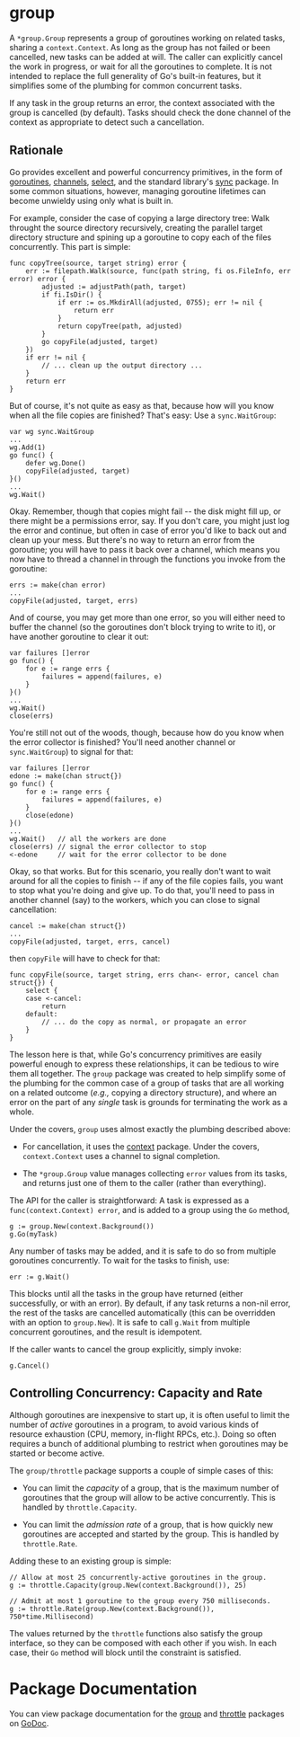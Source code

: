 # group

A `*group.Group` represents a group of goroutines working on related tasks, sharing a `context.Context`. As long as the group has not failed or been cancelled, new tasks can be added at will. The caller can explicitly cancel the work in progress, or wait for all the goroutines to complete. It is not intended to replace the full generality of Go's built-in features, but it simplifies some of the plumbing for common concurrent tasks.

If any task in the group returns an error, the context associated with the group is cancelled (by default). Tasks should check the done channel of the context as appropriate to detect such a cancellation.

## Rationale

Go provides excellent and powerful concurrency primitives, in the form of [goroutines](http://golang.org/ref/spec#Go_statements), [channels](http://golang.org/ref/spec#Channel_types), [select](http://golang.org/ref/spec#Select_statements), and the standard library's [sync](http://godoc.org/sync) package. In some common situations, however, managing goroutine lifetimes can become unwieldy using only what is built in.

For example, consider the case of copying a large directory tree: Walk throught the source directory recursively, creating the parallel target directory structure and spining up a goroutine to copy each of the files concurrently. This part is simple:

	func copyTree(source, target string) error {
		err := filepath.Walk(source, func(path string, fi os.FileInfo, err error) error {
			adjusted := adjustPath(path, target)
			if fi.IsDir() {
				if err := os.MkdirAll(adjusted, 0755); err != nil {
					return err
				}
				return copyTree(path, adjusted)
			}
			go copyFile(adjusted, target)
		})
		if err != nil {
			// ... clean up the output directory ...
		}
		return err
	}

But of course, it's not quite as easy as that, because how will you know when all the file copies are finished? That's easy: Use a `sync.WaitGroup`:

	var wg sync.WaitGroup
	...
	wg.Add(1)
	go func() {
	    defer wg.Done()
	    copyFile(adjusted, target)
	}()
	...
	wg.Wait()

Okay. Remember, though that copies might fail -- the disk might fill up, or there might be a permissions error, say. If you don't care, you might just log the error and continue, but often in case of error you'd like to back out and clean up your mess. But there's no way to return an error from the goroutine; you will have to pass it back over a channel, which means you now have to thread a channel in through the functions you invoke from the goroutine:

    errs := make(chan error)
    ...
	copyFile(adjusted, target, errs)

And of course, you may get more than one error, so you will either need to buffer the channel (so the goroutines don't block trying to write to it), or have another goroutine to clear it out:

	var failures []error
	go func() {
	    for e := range errs {
	        failures = append(failures, e)
	    }
	}()
	...
	wg.Wait()
	close(errs)

You're still not out of the woods, though, because how do you know when the error collector is finished? You'll need another channel or `sync.WaitGroup`) to signal for that:

	var failures []error
	edone := make(chan struct{})
	go func() {
	    for e := range errs {
	        failures = append(failures, e)
		}
		close(edone)	
	}()
	...
	wg.Wait()   // all the workers are done
	close(errs) // signal the error collector to stop
	<-edone     // wait for the error collector to be done

Okay, so that works. But for this scenario, you really don't want to wait around for all the copies to finish -- if any of the file copies fails, you want to stop what you're doing and give up.  To do that, you'll need to pass in another channel (say) to the workers, which you can close to signal cancellation:

	cancel := make(chan struct{})
	...
	copyFile(adjusted, target, errs, cancel)

then `copyFile` will have to check for that:

	func copyFile(source, target string, errs chan<- error, cancel chan struct{}) {
		select {
		case <-cancel:
			return
		default:
		 	// ... do the copy as normal, or propagate an error
		}
	}

The lesson here is that, while Go's concurrency primitives are easily powerful enough to express these relationships, it can be tedious to wire them all together. The `group` package was created to help simplify some of the plumbing for the common case of a group of tasks that are all working on a related outcome (_e.g.,_ copying a directory structure), and where an error on the part of any _single_ task is grounds for terminating the work as a whole.

Under the covers, `group` uses almost exactly the plumbing described above:

 - For cancellation, it uses the [context](http://godoc.org/golang.org/x/net/context) package.
   Under the covers, `context.Context` uses a channel to signal completion.

 - The `*group.Group` value manages collecting `error` values from its tasks, and returns just one
   of them to the caller (rather than everything).

The API for the caller is straightforward:  A task is expressed as a `func(context.Context) error`, and is added to a group using the `Go` method,

	g := group.New(context.Background())
	g.Go(myTask)

Any number of tasks may be added, and it is safe to do so from multiple goroutines concurrently.  To wait for the tasks to finish, use:

	err := g.Wait()

This blocks until all the tasks in the group have returned (either successfully, or with an error).  By default, if any task returns a non-nil error, the rest of the tasks are cancelled automatically (this can be overridden with an option to `group.New`).  It is safe to call `g.Wait` from multiple concurrent goroutines, and the result is idempotent.

If the caller wants to cancel the group explicitly, simply invoke:

	g.Cancel()

## Controlling Concurrency: Capacity and Rate

Although goroutines are inexpensive to start up, it is often useful to limit the number of _active_ goroutines in a program, to avoid various kinds of resource exhaustion (CPU, memory, in-flight RPCs, etc.).  Doing so often requires a bunch of additional plumbing to restrict when goroutines may be started or become active.

The `group/throttle` package supports a couple of simple cases of this:

 - You can limit the _capacity_ of a group, that is the maximum number of goroutines that the group
   will allow to be active concurrently.  This is handled by `throttle.Capacity`.
 
 - You can limit the _admission rate_ of a group, that is how quickly new goroutines are accepted and
   started by the group.  This is handled by `throttle.Rate`.

Adding these to an existing group is simple:

	// Allow at most 25 concurrently-active goroutines in the group.
	g := throttle.Capacity(group.New(context.Background()), 25)

	// Admit at most 1 goroutine to the group every 750 milliseconds.
	g := throttle.Rate(group.New(context.Background()), 750*time.Millisecond)

The values returned by the `throttle` functions also satisfy the group interface, so they can be composed with each other if you wish.  In each case, their `Go` method will block until the constraint is satisfied.

# Package Documentation

You can view package documentation for the
[group](http://godoc.org/bitbucket.org/creachadair/group) and 
[throttle](http://godoc.org/bitbucket.org/creachadair/group/throttle)
packages on [GoDoc](http://godoc.org/).
